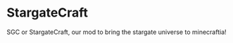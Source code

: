 StargateCraft
=============

SGC or StargateCraft, our mod to bring the stargate universe to minecraftia!
